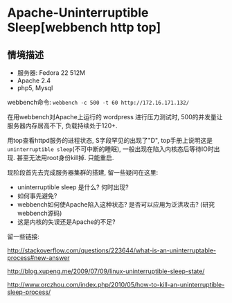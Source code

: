 # Apache-Uninterruptible Sleep[webbench http top]

## 情境描述

- 服务器: Fedora 22 512M
- Apache 2.4
- php5, Mysql

webbench命令: `webbench -c 500 -t 60 http://172.16.171.132/`

在用webbench对Apache上运行的 wordpress 进行压力测试时, 500的并发量让服务器内存居高不下, 负载持续处于120+.

用top查看httpd服务的进程状态, S字段罕见的出现了"D", top手册上说明这是`uninterruptible sleep`(不可中断的睡眠), 一般出现在陷入内核态后等待IO时出现. 甚至无法用root身份kill掉. 只能重启.

现阶段首先去完成服务器集群的搭建, 留一些疑问在这里:

- uninterruptible sleep 是什么? 何时出现?
- 如何事先避免?
- webbench如何使Apache陷入这种状态? 是否可以应用为泛洪攻击? (研究webbench源码)
- 这是内核的失误还是Apache的不足?

留一些链接:

http://stackoverflow.com/questions/223644/what-is-an-uninterruptable-process#new-answer

http://blog.xupeng.me/2009/07/09/linux-uninterruptible-sleep-state/

http://www.orczhou.com/index.php/2010/05/how-to-kill-an-uninterruptible-sleep-process/
